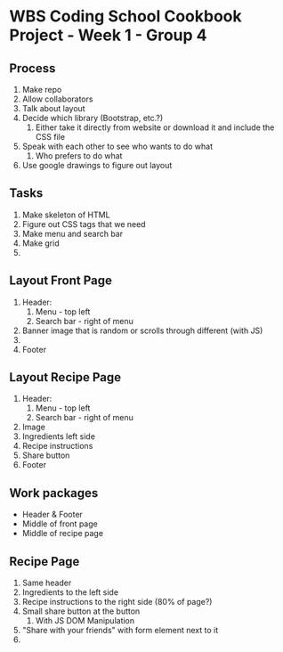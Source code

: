 # WBS Coding School Cookbook Project - Week 1 - Group 4

## Process

1. Make repo
2. Allow collaborators
3. Talk about layout
4. Decide which library (Bootstrap, etc.?)
   1. Either take it directly from website or download it and include the CSS file
5. Speak with each other to see who wants to do what
   1. Who prefers to do what
6. Use google drawings to figure out layout

## Tasks
1. Make skeleton of HTML
2. Figure out CSS tags that we need
3. Make menu and search bar
4. Make grid
5. 


## Layout Front Page
1. Header:
   1. Menu - top left
   2. Search bar - right of menu
2. Banner image that is random or scrolls through different (with JS)
3. 
4. Footer

## Layout Recipe Page
1. Header:
   1. Menu - top left
   2. Search bar - right of menu
2. Image
3. Ingredients left side
4. Recipe instructions
5. Share button
6. Footer

## Work packages
- Header & Footer
- Middle of front page
- Middle of recipe page


## Recipe Page
1. Same header
2. Ingredients to the left side
3. Recipe instructions to the right side (80% of page?)
4. Small share button at the button
   1. With JS DOM Manipulation
5. "Share with your friends" with form element next to it
6. 